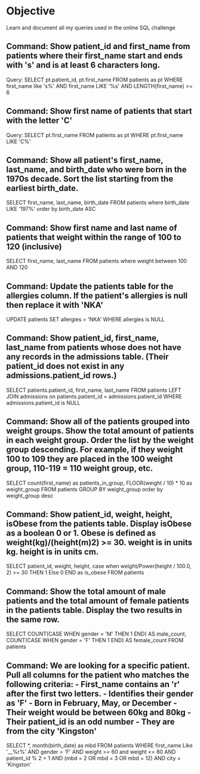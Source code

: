 # Objective
Learn and document all my queries used in the online SQL challenge


## Command: Show patient_id and first_name from patients where their first_name start and ends with 's' and is at least 6 characters long.
Query: 
SELECT pt.patient_id, pt.first_name
FROM patients as pt
WHERE first_name like 's%' 
AND first_name LIKE '%s'
AND LENGTH(first_name) >= 6

## Command: Show first name of patients that start with the letter 'C'
Query: SELECT  pt.first_name
FROM patients as pt
WHERE pt.first_name LIKE 'C%'

## Command: Show all patient's first_name, last_name, and birth_date who were born in the 1970s decade. Sort the list starting from the earliest birth_date. 
SELECT first_name, last_name, birth_date
FROM patients
where birth_date LIKE '197%'
order by birth_date ASC

## Command: Show first name and last name of patients that weight within the range of 100 to 120 (inclusive)
SELECT first_name, last_name
FROM patients
where weight between 100 AND 120

## Command: Update the patients table for the allergies column. If the patient's allergies is null then replace it with 'NKA'
UPDATE patients
SET allergies = 'NKA'
WHERE allergies is NULL

## Command: Show patient_id, first_name, last_name from patients whose does not have any records in the admissions table. (Their patient_id does not exist in any admissions.patient_id rows.)
SELECT patients.patient_id, first_name, last_name
FROM patients 
LEFT JOIN admissions 
on patients.patient_id = admissions.patient_id
WHERE admissions.patient_id is NULL

## Command: Show all of the patients grouped into weight groups. Show the total amount of patients in each weight group. Order the list by the weight group descending. For example, if they weight 100 to 109 they are placed in the 100 weight group, 110-119 = 110 weight group, etc.
SELECT count(first_name) as patients_in_group,
FLOOR(weight / 10) * 10 as weight_group
FROM patients
GROUP BY weight_group
order by weight_group desc

## Command: Show patient_id, weight, height, isObese from the patients table. Display isObese as a boolean 0 or 1. Obese is defined as weight(kg)/(height(m)2) >= 30. weight is in units kg. height is in units cm.
SELECT patient_id,
weight,
height,
case 
when weight/Power(height / 100.0, 2) >= 30 THEN 1
Else 0
END as is_obese
FROM patients

## Command: Show the total amount of male patients and the total amount of female patients in the patients table. Display the two results in the same row.
SELECT 
COUNT(CASE WHEN gender = 'M' THEN 1 END) AS male_count,
COUNT(CASE WHEN gender = 'F' THEN 1 END) AS female_count
FROM patients

## Command: We are looking for a specific patient. Pull all columns for the patient who matches the following criteria: - First_name contains an 'r' after the first two letters. - Identifies their gender as 'F' - Born in February, May, or December - Their weight would be between 60kg and 80kg - Their patient_id is an odd number - They are from the city 'Kingston'
SELECT *,
month(birth_date) as mbd
FROM patients
WHERE first_name Like '__%r%'
AND gender = 'F'
AND weight >= 60 and  weight <= 80
AND patient_id % 2 = 1
AND (mbd = 2 OR mbd = 3 OR mbd = 12)
AND city = 'Kingston'
